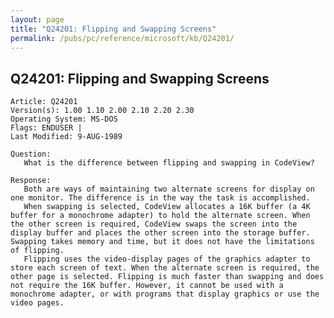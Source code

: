 ```yaml
---
layout: page
title: "Q24201: Flipping and Swapping Screens"
permalink: /pubs/pc/reference/microsoft/kb/Q24201/
---
```


## Q24201: Flipping and Swapping Screens

	Article: Q24201
	Version(s): 1.00 1.10 2.00 2.10 2.20 2.30
	Operating System: MS-DOS
	Flags: ENDUSER |
	Last Modified: 9-AUG-1989
	
	Question:
	   What is the difference between flipping and swapping in CodeView?
	
	Response:
	   Both are ways of maintaining two alternate screens for display on
	one monitor. The difference is in the way the task is accomplished.
	   When swapping is selected, CodeView allocates a 16K buffer (a 4K
	buffer for a monochrome adapter) to hold the alternate screen. When
	the other screen is required, CodeView swaps the screen into the
	display buffer and places the other screen into the storage buffer.
	Swapping takes memory and time, but it does not have the limitations
	of flipping.
	   Flipping uses the video-display pages of the graphics adapter to
	store each screen of text. When the alternate screen is required, the
	other page is selected. Flipping is much faster than swapping and does
	not require the 16K buffer. However, it cannot be used with a
	monochrome adapter, or with programs that display graphics or use the
	video pages.
